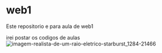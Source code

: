# web1
Este repositorio e para aula de web1

irei postar os codigos de aulas
![imagem-realista-de-um-raio-eletrico-starburst_1284-21466](https://user-images.githubusercontent.com/83317019/116479318-cc683500-a855-11eb-9c82-ea75d5a64ac2.jpg)
